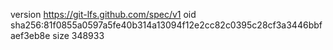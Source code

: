 version https://git-lfs.github.com/spec/v1
oid sha256:81f0855a0597a5fe40b314a13094f12e2cc82c0395c28cf3a3446bbfaef3eb8e
size 348933

